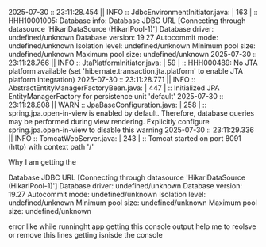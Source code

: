 2025-07-30 :: 23:11:28.454 || INFO :: JdbcEnvironmentInitiator.java: | 163 | ::  HHH10001005: Database info:
	Database JDBC URL [Connecting through datasource 'HikariDataSource (HikariPool-1)']
	Database driver: undefined/unknown
	Database version: 19.27
	Autocommit mode: undefined/unknown
	Isolation level: undefined/unknown
	Minimum pool size: undefined/unknown
	Maximum pool size: undefined/unknown
2025-07-30 :: 23:11:28.766 || INFO :: JtaPlatformInitiator.java: | 59 | ::  HHH000489: No JTA platform available (set 'hibernate.transaction.jta.platform' to enable JTA platform integration)
2025-07-30 :: 23:11:28.771 || INFO :: AbstractEntityManagerFactoryBean.java: | 447 | ::  Initialized JPA EntityManagerFactory for persistence unit 'default'
2025-07-30 :: 23:11:28.808 || WARN :: JpaBaseConfiguration.java: | 258 | ::  spring.jpa.open-in-view is enabled by default. Therefore, database queries may be performed during view rendering. Explicitly configure spring.jpa.open-in-view to disable this warning
2025-07-30 :: 23:11:29.336 || INFO :: TomcatWebServer.java: | 243 | ::  Tomcat started on port 8091 (http) with context path '/'

Why I am getting the 

Database JDBC URL [Connecting through datasource 'HikariDataSource (HikariPool-1)']
	Database driver: undefined/unknown
	Database version: 19.27
	Autocommit mode: undefined/unknown
	Isolation level: undefined/unknown
	Minimum pool size: undefined/unknown
	Maximum pool size: undefined/unknown


 error like while runninght app getting this console output
 help me to reolsve or remove this lines getting isnisde the console
